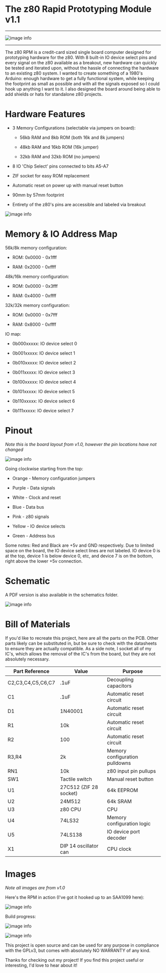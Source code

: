 ﻿# The z80 Rapid Prototyping Module v1.1

---

![image info](./images/populated-board.jpg)

---

The z80 RPM is a credit-card sized single board computer designed for prototyping hardware for the z80. With 8 built-in IO device select pins and every signal on the z80 available as a breakout, new hardware can quickly be tested and iterated upon, without the hassle of connecting the hardware to an existing z80 system. I wanted to create something of a 1980's Arduino: enough hardware to get a fully functional system, while keeping the footprint as small as possible and with all the signals exposed so I could hook up anything I want to it. I also designed the board around being able to add shields or hats for standalone z80 projects.

# Hardware Features

- 3 Memory Configurations (selectable via jumpers on board):
  
  - 56kb RAM and 8kb ROM (both 16k and 8k jumpers)
  
  - 48kb RAM and 16kb ROM (16k jumper)
  
  - 32kb RAM and 32kb ROM (no jumpers)

- 8 IO 'Chip Select' pins connected to bits A5-A7

- ZIF socket for easy ROM replacement

- Automatic reset on power up with manual reset button

- 90mm by 57mm footprint

- Entirety of the z80's pins are accessible and labeled via breakout

![image info](./images/kicad-pcb.png)

# Memory & IO Address Map

56k/8k memory configuration:

- ROM: 0x0000 - 0x1fff

- RAM: 0x2000 - 0xffff

48k/16k memory configuration:

- ROM: 0x0000 - 0x3fff

- RAM: 0x4000 - 0xffff

32k/32k memory configuration:

- ROM: 0x0000 - 0x7fff

- RAM: 0x8000 - 0xffff

IO map:

- 0b000xxxxx: IO device select 0

- 0b001xxxxx: IO device select 1

- 0b010xxxxx: IO device select 2

- 0b011xxxxx: IO device select 3

- 0b100xxxxx: IO device select 4

- 0b101xxxxx: IO device select 5

- 0b110xxxxx: IO device select 6

- 0b111xxxxx: IO device select 7

# Pinout

*Note this is the board layout from v1.0, however the pin locations have not changed*

![image info](./images/labels.png)

Going clockwise starting from the top:

- Orange - Memory configuration jumpers

- Purple - Data signals

- White - Clock and reset

- Blue - Data bus

- Pink - z80 signals

- Yellow - IO device selects

- Green - Address bus

Some notes: Red and Black are +5v and GND respectively. Due to limited space on the board, the IO device select lines are not labeled. IO device 0 is at the top, device 1 is below device 0, etc, and device 7 is on the bottom, right above the lower +5v connection.

# Schematic

A PDF version is also available in the schematics folder.

![image info](./schematics/z80%20RPM.jpg)

# Bill of Materials

If you'd like to recreate this project, here are all the parts on the PCB. Other parts likely can be substituted in, but be sure to check with the datasheets to ensure they are actually compatible. As a side note, I socket all of my IC's, which allows the removal of the IC's from the board, but they are not absolutely necessary.

| Part Reference    | Value                  | Purpose                        |
| ----------------- | ---------------------- | ------------------------------ |
| C2,C3,C4,C5,C6,C7 | .1uF                   | Decoupling capacitors          |
| C1                | .1uF                   | Automatic reset circuit        |
| D1                | 1N40001                | Automatic reset circuit        |
| R1                | 10k                    | Automatic reset circuit        |
| R2                | 100                    | Automatic reset circuit        |
| R3,R4             | 2k                     | Memory configuration pulldowns |
| RN1               | 10k                    | z80 input pin pullups          |
| SW1               | Tactile switch         | Manual reset button            |
| U1                | 27C512 (ZIF 28 socket) | 64k EEPROM                     |
| U2                | 24M512                 | 64k SRAM                       |
| U3                | z80 CPU                | CPU                            |
| U4                | 74LS32                 | Memory configuration logic     |
| U5                | 74LS138                | IO device port decoder         |
| X1                | DIP 14 oscillator can  | CPU clock                      |

# Images

*Note all images are from v1.0*

Here's the RPM in action (I've got it hooked up to an SAA1099 here):

![image info](./images/prototyping.jpg)

Build progress:

![image info](./images/pcb.jpg)

![image info](./images/unpopulated-board.jpg)

This project is open source and can be used for any purpose in compliance with the GPLv3, but comes with absolutely NO WARRANTY of any kind.

Thanks for checking out my project! If you find this project useful or interesting, I'd love to hear about it!
